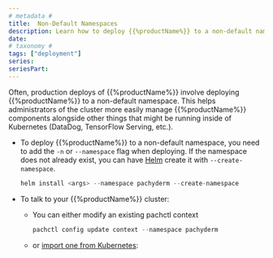 ```yaml
---
# metadata # 
title:  Non-Default Namespaces
description: Learn how to deploy {{%productName%}} to a non-default namespace for easier admin management.
date: 
# taxonomy #
tags: ["deployment"]
series:
seriesPart:
--- 
```


Often, production deploys of {{%productName%}} involve deploying {{%productName%}} to a non-default namespace. This helps administrators of the cluster more easily manage {{%productName%}} components alongside other things that might be running inside of Kubernetes (DataDog, TensorFlow Serving, etc.).

* To deploy {{%productName%}} to a non-default namespace, 
you need to add the `-n` or `--namespace` flag when deploying. 
    If the namespace does not already exist, 
    you can have [Helm](../helm-install/) create it with `--create-namespace`.


    ```s
    helm install <args> --namespace pachyderm --create-namespace
    ```

* To talk to your {{%productName%}} cluster:

    - You can either modify an existing pachctl context
        ```s
        pachctl config update context --namespace pachyderm
        ```

    - or [import one from Kubernetes](../import-kubernetes-context/):
